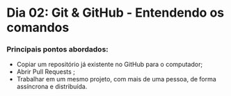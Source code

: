 # Dia 02: Git & GitHub - Entendendo os comandos
### Principais pontos abordados:
* Copiar um repositório já existente no GitHub para o computador;
* Abrir Pull Requests ;
* Trabalhar em um mesmo projeto, com mais de uma pessoa, de forma assíncrona e distribuída.